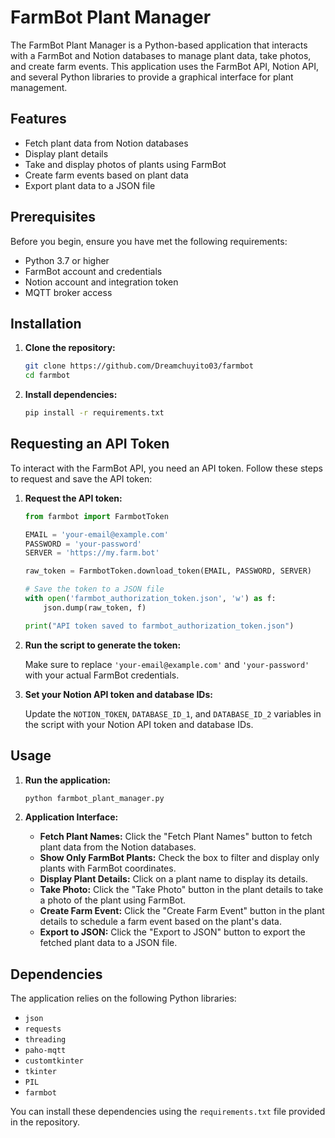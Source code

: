 # FarmBot Plant Manager

The FarmBot Plant Manager is a Python-based application that interacts with a FarmBot and Notion databases to manage plant data, take photos, and create farm events. This application uses the FarmBot API, Notion API, and several Python libraries to provide a graphical interface for plant management.

## Features

- Fetch plant data from Notion databases
- Display plant details
- Take and display photos of plants using FarmBot
- Create farm events based on plant data
- Export plant data to a JSON file

## Prerequisites

Before you begin, ensure you have met the following requirements:

- Python 3.7 or higher
- FarmBot account and credentials
- Notion account and integration token
- MQTT broker access

## Installation

1. **Clone the repository:**

    ```bash
    git clone https://github.com/Dreamchuyito03/farmbot
    cd farmbot
    ```

2. **Install dependencies:**

    ```bash
    pip install -r requirements.txt
    ```

## Requesting an API Token

To interact with the FarmBot API, you need an API token. Follow these steps to request and save the API token:

1. **Request the API token:**

    ```python
    from farmbot import FarmbotToken

    EMAIL = 'your-email@example.com'
    PASSWORD = 'your-password'
    SERVER = 'https://my.farm.bot'

    raw_token = FarmbotToken.download_token(EMAIL, PASSWORD, SERVER)

    # Save the token to a JSON file
    with open('farmbot_authorization_token.json', 'w') as f:
        json.dump(raw_token, f)

    print("API token saved to farmbot_authorization_token.json")
    ```

2. **Run the script to generate the token:**


    Make sure to replace `'your-email@example.com'` and `'your-password'` with your actual FarmBot credentials.

3. **Set your Notion API token and database IDs:**

    Update the `NOTION_TOKEN`, `DATABASE_ID_1`, and `DATABASE_ID_2` variables in the script with your Notion API token and database IDs.

## Usage

1. **Run the application:**

    ```bash
    python farmbot_plant_manager.py
    ```

2. **Application Interface:**

    - **Fetch Plant Names:** Click the "Fetch Plant Names" button to fetch plant data from the Notion databases.
    - **Show Only FarmBot Plants:** Check the box to filter and display only plants with FarmBot coordinates.
    - **Display Plant Details:** Click on a plant name to display its details.
    - **Take Photo:** Click the "Take Photo" button in the plant details to take a photo of the plant using FarmBot.
    - **Create Farm Event:** Click the "Create Farm Event" button in the plant details to schedule a farm event based on the plant's data.
    - **Export to JSON:** Click the "Export to JSON" button to export the fetched plant data to a JSON file.

## Dependencies

The application relies on the following Python libraries:

- `json`
- `requests`
- `threading`
- `paho-mqtt`
- `customtkinter`
- `tkinter`
- `PIL`
- `farmbot`

You can install these dependencies using the `requirements.txt` file provided in the repository.



